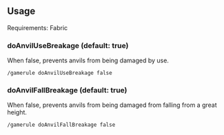 ## Usage

Requirements: Fabric


### doAnvilUseBreakage (default: true)
When false, prevents anvils from being damaged by use.

```
/gamerule doAnvilUseBreakage false
```


### doAnvilFallBreakage (default: true)
When false, prevents anvils from being damaged from falling from a great height.

```
/gamerule doAnvilFallBreakage false
```
